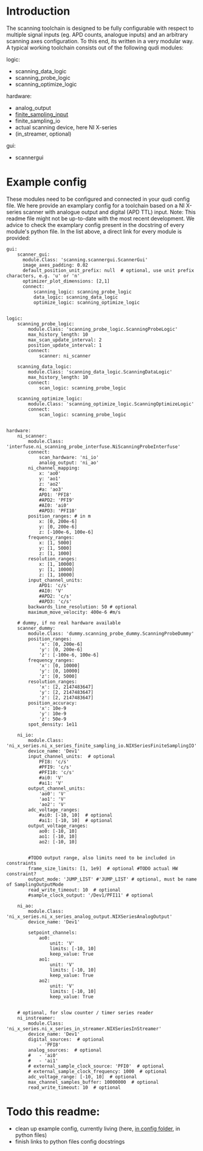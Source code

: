 # Introduction

The scanning toolchain is designed to be fully configurable with respect to multiple signal inputs (eg. APD counts, analogue inputs) and an arbitrary scanning axes configuration.
To this end, its written in a very modular way.
A typical working toolchain consists out of the following qudi modules:

logic:
- scanning_data_logic
- scanning_probe_logic
- scanning_optimize_logic

hardware:
- analog_output
- [finite_sampling_input](https://github.com/Ulm-IQO/qudi-iqo-modules/blob/0fd1baff383d7d2fc9024e61205509047e905f87/src/qudi/hardware/ni_x_series/ni_x_series_finite_sampling_input.py#L48)
- finite_sampling_io
- actual scanning device, here NI X-series
- (in_streamer, optional)

gui:
- scannergui

# Example config

These modules need to be configured and connected in your qudi config file.
We here provide an examplary config for a toolchain based on a NI X-series scanner with analogue output and digital (APD TTL) input.
Note: This readme file might not be up-to-date with the most recent development. We advice to check the examplary config present in the 
docstring of every module's python file. In the list above, a direct link for every module is provided:


    gui:
        scanner_gui:
          module.Class: 'scanning.scannergui.ScannerGui'
          image_axes_padding: 0.02
          default_position_unit_prefix: null  # optional, use unit prefix characters, e.g. 'u' or 'n'
          optimizer_plot_dimensions: [2,1]
          connect:
              scanning_logic: scanning_probe_logic
              data_logic: scanning_data_logic
              optimize_logic: scanning_optimize_logic
    
    
    logic:
        scanning_probe_logic:
            module.Class: 'scanning_probe_logic.ScanningProbeLogic'
            max_history_length: 10
            max_scan_update_interval: 2
            position_update_interval: 1
            connect:
                scanner: ni_scanner

        scanning_data_logic:
            module.Class: 'scanning_data_logic.ScanningDataLogic'
            max_history_length: 10
            connect:
                scan_logic: scanning_probe_logic

        scanning_optimize_logic:
            module.Class: 'scanning_optimize_logic.ScanningOptimizeLogic'
            connect:
                scan_logic: scanning_probe_logic

    
    hardware:
        ni_scanner:
            module.Class: 'interfuse.ni_scanning_probe_interfuse.NiScanningProbeInterfuse'
            connect:
                scan_hardware: 'ni_io'
                analog_output: 'ni_ao'
            ni_channel_mapping:
                x: 'ao0'
                y: 'ao1'
                z: 'ao2'
                #a: 'ao3'
                APD1: 'PFI8'
                #APD2: 'PFI9'
                #AI0: 'ai0'
                #APD3: 'PFI10'
            position_ranges: # in m
                x: [0, 200e-6]
                y: [0, 200e-6]
                z: [-100e-6, 100e-6]
            frequency_ranges:
                x: [1, 5000]
                y: [1, 5000]
                z: [1, 1000]
            resolution_ranges:
                x: [1, 10000]
                y: [1, 10000]
                z: [1, 10000]
            input_channel_units:
                APD1: 'c/s'
                #AI0: 'V'
                #APD2: 'c/s'
                #APD3: 'c/s'
            backwards_line_resolution: 50 # optional
            maximum_move_velocity: 400e-6 #m/s
        
        # dummy, if no real hardware available
        scanner_dummy:
            module.Class: 'dummy.scanning_probe_dummy.ScanningProbeDummy'
            position_ranges:
                'x': [0, 200e-6]
                'y': [0, 200e-6]
                'z': [-100e-6, 100e-6]
            frequency_ranges:
                'x': [0, 10000]
                'y': [0, 10000]
                'z': [0, 5000]
            resolution_ranges:
                'x': [2, 2147483647]
                'y': [2, 2147483647]
                'z': [2, 2147483647]
            position_accuracy:
                'x': 10e-9
                'y': 10e-9
                'z': 50e-9
            spot_density: 1e11
        
        ni_io:
            module.Class: 'ni_x_series.ni_x_series_finite_sampling_io.NIXSeriesFiniteSamplingIO'
            device_name: 'Dev1'
            input_channel_units:  # optional
                PFI8: 'c/s'
                #PFI9: 'c/s'
                #PFI10: 'c/s'
                #ai0: 'V'
                #ai1: 'V'
            output_channel_units:
                'ao0': 'V'
                'ao1': 'V'
                'ao2': 'V'
            adc_voltage_ranges:
                #ai0: [-10, 10]  # optional
                #ai1: [-10, 10]  # optional
            output_voltage_ranges:
                ao0: [-10, 10]
                ao1: [-10, 10]
                ao2: [-10, 10]
       
                
            #TODO output range, also limits need to be included in constraints
            frame_size_limits: [1, 1e9]  # optional #TODO actual HW constraint?
            output_mode: 'JUMP_LIST' #'JUMP_LIST' # optional, must be name of SamplingOutputMode
            read_write_timeout: 10  # optional
            #sample_clock_output: '/Dev1/PFI11' # optional

        ni_ao:
            module.Class: 'ni_x_series.ni_x_series_analog_output.NIXSeriesAnalogOutput'
            device_name: 'Dev1'

            setpoint_channels:
                ao0:
                    unit: 'V'
                    limits: [-10, 10]
                    keep_value: True
                ao1:
                    unit: 'V'
                    limits: [-10, 10]
                    keep_value: True
                ao2:
                    unit: 'V'
                    limits: [-10, 10]
                    keep_value: True

        
        # optional, for slow counter / timer series reader
        ni_instreamer:
            module.Class: 'ni_x_series.ni_x_series_in_streamer.NIXSeriesInStreamer'
            device_name: 'Dev1'
            digital_sources:  # optional
                - 'PFI8'
            analog_sources:  # optional
            #   - 'ai0'
            #   - 'ai1'
            # external_sample_clock_source: 'PFI0'  # optional
            # external_sample_clock_frequency: 1000  # optional
            adc_voltage_range: [-10, 10]  # optional
            max_channel_samples_buffer: 10000000  # optional
            read_write_timeout: 10  # optional


# Todo this readme:
- clean up example config, currently living (here, [in config folder](https://github.com/Ulm-IQO/qudi-iqo-modules/blob/omniscan_dev/src/qudi/config/ni_scanning_testing.cfg), in python files)
- finish links to python files config docstrings
